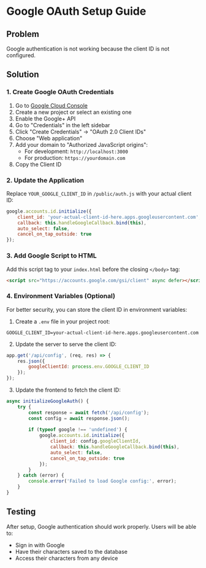 # Google OAuth Setup Guide

## Problem
Google authentication is not working because the client ID is not configured.

## Solution

### 1. Create Google OAuth Credentials

1. Go to [Google Cloud Console](https://console.cloud.google.com/)
2. Create a new project or select an existing one
3. Enable the Google+ API
4. Go to "Credentials" in the left sidebar
5. Click "Create Credentials" → "OAuth 2.0 Client IDs"
6. Choose "Web application"
7. Add your domain to "Authorized JavaScript origins":
   - For development: `http://localhost:3000`
   - For production: `https://yourdomain.com`
8. Copy the Client ID

### 2. Update the Application

Replace `YOUR_GOOGLE_CLIENT_ID` in `/public/auth.js` with your actual client ID:

```javascript
google.accounts.id.initialize({
    client_id: 'your-actual-client-id-here.apps.googleusercontent.com',
    callback: this.handleGoogleCallback.bind(this),
    auto_select: false,
    cancel_on_tap_outside: true
});
```

### 3. Add Google Script to HTML

Add this script tag to your `index.html` before the closing `</body>` tag:

```html
<script src="https://accounts.google.com/gsi/client" async defer></script>
```

### 4. Environment Variables (Optional)

For better security, you can store the client ID in environment variables:

1. Create a `.env` file in your project root:
```
GOOGLE_CLIENT_ID=your-actual-client-id-here.apps.googleusercontent.com
```

2. Update the server to serve the client ID:
```javascript
app.get('/api/config', (req, res) => {
    res.json({
        googleClientId: process.env.GOOGLE_CLIENT_ID
    });
});
```

3. Update the frontend to fetch the client ID:
```javascript
async initializeGoogleAuth() {
    try {
        const response = await fetch('/api/config');
        const config = await response.json();
        
        if (typeof google !== 'undefined') {
            google.accounts.id.initialize({
                client_id: config.googleClientId,
                callback: this.handleGoogleCallback.bind(this),
                auto_select: false,
                cancel_on_tap_outside: true
            });
        }
    } catch (error) {
        console.error('Failed to load Google config:', error);
    }
}
```

## Testing

After setup, Google authentication should work properly. Users will be able to:
- Sign in with Google
- Have their characters saved to the database
- Access their characters from any device
